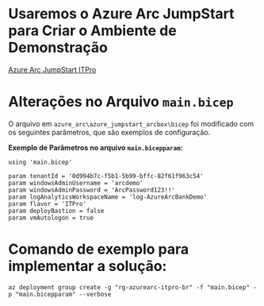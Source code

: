 # Usaremos o Azure Arc JumpStart para Criar o Ambiente de Demonstração
[Azure Arc JumpStart ITPro](https://azurearcjumpstart.com/azure_jumpstart_arcbox/ITPro)

# Alterações no Arquivo `main.bicep`
O arquivo em `azure_arc\azure_jumpstart_arcbox\bicep` foi modificado com os seguintes parâmetros, que são exemplos de configuração.

**Exemplo de Parâmetros no arquivo `main.bicepparam`:**

```bicep
using 'main.bicep'

param tenantId = '0d994b7c-f5b1-5b99-bffc-82f61f963c54'
param windowsAdminUsername = 'arcdemo'
param windowsAdminPassword = 'ArcPassword123!!'
param logAnalyticsWorkspaceName = 'log-AzureArcBankDemo'
param flavor = 'ITPro'
param deployBastion = false
param vmAutologon = true
```

# Comando de exemplo para implementar a solução:
```azurecli
az deployment group create -g "rg-azurearc-itpro-br" -f "main.bicep" -p "main.bicepparam" --verbose
``` 